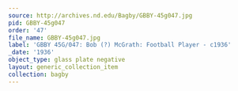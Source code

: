 ```yaml
---
source: http://archives.nd.edu/Bagby/GBBY-45g047.jpg
pid: GBBY-45g047
order: '47'
file_name: GBBY-45g047.jpg
label: 'GBBY 45G/047: Bob (?) McGrath: Football Player - c1936'
_date: '1936'
object_type: glass plate negative
layout: generic_collection_item
collection: bagby
---
```

